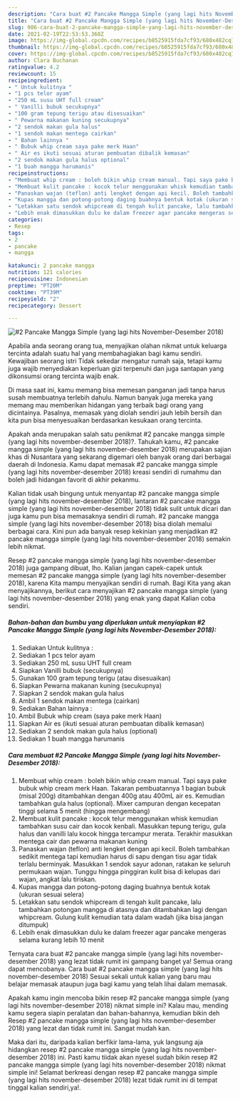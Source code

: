 ```yaml
---
description: "Cara buat #2 Pancake Mangga Simple (yang lagi hits November-Desember 2018) yang enak Untuk Jualan"
title: "Cara buat #2 Pancake Mangga Simple (yang lagi hits November-Desember 2018) yang enak Untuk Jualan"
slug: 986-cara-buat-2-pancake-mangga-simple-yang-lagi-hits-november-desember-2018-yang-enak-untuk-jualan
date: 2021-02-19T22:53:53.368Z
image: https://img-global.cpcdn.com/recipes/b8525915fda7cf93/680x482cq70/2-pancake-mangga-simple-yang-lagi-hits-november-desember-2018-foto-resep-utama.jpg
thumbnail: https://img-global.cpcdn.com/recipes/b8525915fda7cf93/680x482cq70/2-pancake-mangga-simple-yang-lagi-hits-november-desember-2018-foto-resep-utama.jpg
cover: https://img-global.cpcdn.com/recipes/b8525915fda7cf93/680x482cq70/2-pancake-mangga-simple-yang-lagi-hits-november-desember-2018-foto-resep-utama.jpg
author: Clara Buchanan
ratingvalue: 4.2
reviewcount: 15
recipeingredient:
- " Untuk kulitnya "
- "1 pcs telor ayam"
- "250 mL susu UHT full cream"
- " Vanilli bubuk secukupnya"
- "100 gram tepung terigu atau disesuaikan"
- " Pewarna makanan kuning secukupnya"
- "2 sendok makan gula halus"
- "1 sendok makan mentega cairkan"
- " Bahan lainnya "
- " Bubuk whip cream saya pake merk Haan"
- " Air es ikuti sesuai aturan pembuatan dibalik kemasan"
- "2 sendok makan gula halus optional"
- "1 buah mangga harumanis"
recipeinstructions:
- "Membuat whip cream : boleh bikin whip cream manual. Tapi saya pake bubuk whip cream merk Haan. Takaran pembuatannya 1 bagian bubuk (misal 200g) ditambahkan dengan 400g atau 400mL air es. Kemudian tambahkan gula halus (optional). Mixer campuran dengan kecepatan tinggi selama 5 menit (hingga mengembang)"
- "Membuat kulit pancake : kocok telur menggunakan whisk kemudian tambahkan susu cair dan kocok kenbali. Masukkan tepung terigu, gula halus dan vanilli lalu kocok hingga tercampur merata. Terakhir masukkan mentega cair dan pewarna makanan kuning"
- "Panaskan wajan (teflon) anti lengket dengan api kecil. Boleh tambahkan sedikit mentega tapi kemudian harus di sapu dengan tisu agar tidak terlalu berminyak. Masukkan 1 sendok sayur adonan, ratakan ke seluruh permukaan wajan. Tunggu hingga pinggiran kulit bisa di kelupas dari wajan, angkat lalu tiriskan."
- "Kupas mangga dan potong-potong daging buahnya bentuk kotak (ukuran sesuai selera)"
- "Letakkan satu sendok whipcream di tengah kulit pancake, lalu tambahkan potongan mangga di atasnya dan ditambahkan lagi dengan whipcream. Gulung kulit kemudian tata dalam wadah (jika bisa jangan ditumpuk)"
- "Lebih enak dimasukkan dulu ke dalam freezer agar pancake mengeras selama kurang lebih 10 menit"
categories:
- Resep
tags:
- 2
- pancake
- mangga

katakunci: 2 pancake mangga 
nutrition: 121 calories
recipecuisine: Indonesian
preptime: "PT20M"
cooktime: "PT39M"
recipeyield: "2"
recipecategory: Dessert

---
```



![#2 Pancake Mangga Simple (yang lagi hits November-Desember 2018)](https://img-global.cpcdn.com/recipes/b8525915fda7cf93/680x482cq70/2-pancake-mangga-simple-yang-lagi-hits-november-desember-2018-foto-resep-utama.jpg)

Apabila anda seorang orang tua, menyajikan olahan nikmat untuk keluarga tercinta adalah suatu hal yang membahagiakan bagi kamu sendiri. Kewajiban seorang istri Tidak sekedar mengatur rumah saja, tetapi kamu juga wajib menyediakan keperluan gizi terpenuhi dan juga santapan yang dikonsumsi orang tercinta wajib enak.

Di masa  saat ini, kamu memang bisa memesan panganan jadi tanpa harus susah membuatnya terlebih dahulu. Namun banyak juga mereka yang memang mau memberikan hidangan yang terbaik bagi orang yang dicintainya. Pasalnya, memasak yang diolah sendiri jauh lebih bersih dan kita pun bisa menyesuaikan berdasarkan kesukaan orang tercinta. 



Apakah anda merupakan salah satu penikmat #2 pancake mangga simple (yang lagi hits november-desember 2018)?. Tahukah kamu, #2 pancake mangga simple (yang lagi hits november-desember 2018) merupakan sajian khas di Nusantara yang sekarang digemari oleh banyak orang dari berbagai daerah di Indonesia. Kamu dapat memasak #2 pancake mangga simple (yang lagi hits november-desember 2018) kreasi sendiri di rumahmu dan boleh jadi hidangan favorit di akhir pekanmu.

Kalian tidak usah bingung untuk menyantap #2 pancake mangga simple (yang lagi hits november-desember 2018), lantaran #2 pancake mangga simple (yang lagi hits november-desember 2018) tidak sulit untuk dicari dan juga kamu pun bisa memasaknya sendiri di rumah. #2 pancake mangga simple (yang lagi hits november-desember 2018) bisa diolah memalui berbagai cara. Kini pun ada banyak resep kekinian yang menjadikan #2 pancake mangga simple (yang lagi hits november-desember 2018) semakin lebih nikmat.

Resep #2 pancake mangga simple (yang lagi hits november-desember 2018) juga gampang dibuat, lho. Kalian jangan capek-capek untuk memesan #2 pancake mangga simple (yang lagi hits november-desember 2018), karena Kita mampu menyajikan sendiri di rumah. Bagi Kita yang akan menyajikannya, berikut cara menyajikan #2 pancake mangga simple (yang lagi hits november-desember 2018) yang enak yang dapat Kalian coba sendiri.

<!--inarticleads1-->

##### Bahan-bahan dan bumbu yang diperlukan untuk menyiapkan #2 Pancake Mangga Simple (yang lagi hits November-Desember 2018):

1. Sediakan  Untuk kulitnya :
1. Sediakan 1 pcs telor ayam
1. Sediakan 250 mL susu UHT full cream
1. Siapkan  Vanilli bubuk (secukupnya)
1. Gunakan 100 gram tepung terigu (atau disesuaikan)
1. Siapkan  Pewarna makanan kuning (secukupnya)
1. Siapkan 2 sendok makan gula halus
1. Ambil 1 sendok makan mentega (cairkan)
1. Sediakan  Bahan lainnya :
1. Ambil  Bubuk whip cream (saya pake merk Haan)
1. Siapkan  Air es (ikuti sesuai aturan pembuatan dibalik kemasan)
1. Sediakan 2 sendok makan gula halus (optional)
1. Sediakan 1 buah mangga harumanis




<!--inarticleads2-->

##### Cara membuat #2 Pancake Mangga Simple (yang lagi hits November-Desember 2018):

1. Membuat whip cream : boleh bikin whip cream manual. Tapi saya pake bubuk whip cream merk Haan. Takaran pembuatannya 1 bagian bubuk (misal 200g) ditambahkan dengan 400g atau 400mL air es. Kemudian tambahkan gula halus (optional). Mixer campuran dengan kecepatan tinggi selama 5 menit (hingga mengembang)
1. Membuat kulit pancake : kocok telur menggunakan whisk kemudian tambahkan susu cair dan kocok kenbali. Masukkan tepung terigu, gula halus dan vanilli lalu kocok hingga tercampur merata. Terakhir masukkan mentega cair dan pewarna makanan kuning
1. Panaskan wajan (teflon) anti lengket dengan api kecil. Boleh tambahkan sedikit mentega tapi kemudian harus di sapu dengan tisu agar tidak terlalu berminyak. Masukkan 1 sendok sayur adonan, ratakan ke seluruh permukaan wajan. Tunggu hingga pinggiran kulit bisa di kelupas dari wajan, angkat lalu tiriskan.
1. Kupas mangga dan potong-potong daging buahnya bentuk kotak (ukuran sesuai selera)
1. Letakkan satu sendok whipcream di tengah kulit pancake, lalu tambahkan potongan mangga di atasnya dan ditambahkan lagi dengan whipcream. Gulung kulit kemudian tata dalam wadah (jika bisa jangan ditumpuk)
1. Lebih enak dimasukkan dulu ke dalam freezer agar pancake mengeras selama kurang lebih 10 menit




Ternyata cara buat #2 pancake mangga simple (yang lagi hits november-desember 2018) yang lezat tidak rumit ini gampang banget ya! Semua orang dapat mencobanya. Cara buat #2 pancake mangga simple (yang lagi hits november-desember 2018) Sesuai sekali untuk kalian yang baru mau belajar memasak ataupun juga bagi kamu yang telah lihai dalam memasak.

Apakah kamu ingin mencoba bikin resep #2 pancake mangga simple (yang lagi hits november-desember 2018) nikmat simple ini? Kalau mau, mending kamu segera siapin peralatan dan bahan-bahannya, kemudian bikin deh Resep #2 pancake mangga simple (yang lagi hits november-desember 2018) yang lezat dan tidak rumit ini. Sangat mudah kan. 

Maka dari itu, daripada kalian berfikir lama-lama, yuk langsung aja hidangkan resep #2 pancake mangga simple (yang lagi hits november-desember 2018) ini. Pasti kamu tiidak akan nyesel sudah bikin resep #2 pancake mangga simple (yang lagi hits november-desember 2018) nikmat simple ini! Selamat berkreasi dengan resep #2 pancake mangga simple (yang lagi hits november-desember 2018) lezat tidak rumit ini di tempat tinggal kalian sendiri,ya!.

